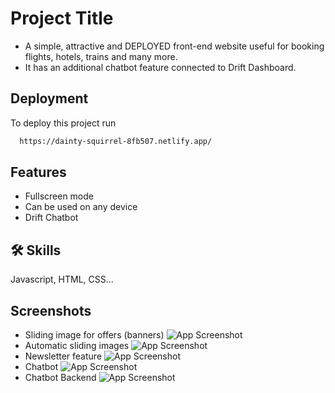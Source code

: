 
# Project Title
- A simple, attractive and DEPLOYED front-end website useful for booking flights, hotels, trains and many more.
- It has an additional chatbot feature connected to Drift Dashboard.


## Deployment

To deploy this project run

```bash
  https://dainty-squirrel-8fb507.netlify.app/
```


## Features

- Fullscreen mode
- Can be used on any device
- Drift Chatbot


## 🛠 Skills
Javascript, HTML, CSS...

## Screenshots
- Sliding image for offers (banners)
![App Screenshot](https://github.com/aakash240402/Tour-Guide-HTML/blob/main/ss/Screenshot%20(61).png?raw=true)
- Automatic sliding images
![App Screenshot](https://github.com/aakash240402/Tour-Guide-HTML/blob/main/ss/Screenshot%20(62).png?raw=true)
- Newsletter feature
![App Screenshot](https://github.com/aakash240402/Tour-Guide-HTML/blob/main/ss/Screenshot%20(63).png?raw=true)
- Chatbot
![App Screenshot](https://github.com/aakash240402/Tour-Guide-HTML/blob/main/ss/Screenshot%20(65).png?raw=true)
- Chatbot Backend
![App Screenshot](https://github.com/aakash240402/Tour-Guide-HTML/blob/main/ss/Screenshot%20(64).png?raw=true)
